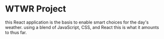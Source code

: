 # WTWR Project

this React application is the basis to enable smart choices for the day's weather.
using a blend of JavaScript, CSS, and React this is what it amounts to thus far.
